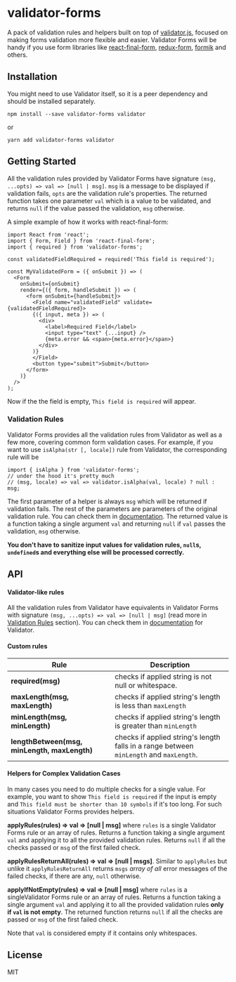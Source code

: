 # validator-forms

A pack of validation rules and helpers built on top of [validator.js](https://github.com/chriso/validator.js), focused on making forms validation more flexible and easier. Validator Forms will be handy if you use form libraries like [react-final-form](https://github.com/final-form/react-final-form), [redux-form](https://github.com/erikras/redux-form), [formik](https://github.com/jaredpalmer/formik) and others.

## Installation

You might need to use Validator itself, so it is a peer dependency and should be installed separately.

    npm install --save validator-forms validator

or

    yarn add validator-forms validator

## Getting Started

All the validation rules provided by Validator Forms have signature `(msg, ...opts) => val => [null | msg]`. `msg` is a message to be displayed if validation fails, `opts` are the validation rule's properties. The returned function takes one parameter `val` which is a value to be validated, and returns `null` if the value passed the validation, `msg` otherwise.

A simple example of how it works with react-final-form:

    import React from 'react';
    import { Form, Field } from 'react-final-form';
    import { required } from 'validator-forms';

    const validatedFieldRequired = required('This field is required');

    const MyValidatedForm = ({ onSubmit }) => (
      <Form
        onSubmit={onSubmit}
        render={({ form, handleSubmit }) => (
          <form onSubmit={handleSubmit}>
            <Field name="validatedField" validate={validatedFieldRequired}>
            {({ input, meta }) => (
              <div>
                <label>Required Field</label>
                <input type="text" {...input} />
                {meta.error && <span>{meta.error}</span>}
              </div>
            )}
            </Field>
            <button type="submit">Submit</button>
          </form>
        )}
      />
    );

Now if the the field is empty, `This field is required` will appear.

### Validation Rules

Validator Forms provides all the validation rules from Validator as well as a few more, covering common form validation cases. For example, if you want to use `isAlpha(str [, locale])` rule from Validator, the corresponding rule will be

    import { isAlpha } from 'validator-forms';
    // under the hood it's pretty much
    // (msg, locale) => val => validator.isAlpha(val, locale) ? null : msg;

The first parameter of a helper is always `msg` which will be returned if validation fails. The rest of the parameters are parameters of the original validation rule. You can check them in [documentation](https://github.com/chriso/validator.js#validators).
The returned value is a function taking a single argument `val` and returning `null` if `val` passes the validation, `msg` otherwise.

**You don't have to sanitize input values for validation rules, `null`s, `undefined`s and everything else will be processed correctly.**

## API

#### Validator-like rules

All the validation rules from Validator have equivalents in Validator Forms with signature `(msg, ...opts) => val => [null | msg]` (read more in [Validation Rules](#validation-rules) section).
You can check them in [documentation](https://github.com/chriso/validator.js#validators) for Validator.

#### Custom rules

| Rule                                         | Description                                                                             |
| -------------------------------------------- | --------------------------------------------------------------------------------------- |
| **required(msg)**                            | checks if applied string is not null or whitespace.                                     |
| **maxLength(msg, maxLength)**                | checks if applied string's length is less than `maxLength`                              |
| **minLength(msg, minLength)**                | checks if applied string's length is greater than `minLength`                           |
| **lengthBetween(msg, minLength, maxLength)** | checks if applied string's length falls in a range between `minLength` and `maxLength`. |

#### Helpers for Complex Validation Cases

In many cases you need to do multiple checks for a single value. For example, you want to show `This field is required` if the input is empty and `This field must be shorter than 10 symbols` if it's too long. For such situations Validator Forms provides helpers.

**applyRules(rules) => val => [null | msg]** where `rules` is a single Validator Forms rule or an array of rules. Returns a function taking a single argument `val` and applying it to all the provided validation rules. Returns `null` if all the checks passed or `msg` of the first failed check.

**applyRulesReturnAll(rules) => val => [null | msgs]**. Similar to `applyRules` but unlike it `applyRulesReturnAll` returns `msgs` _array of all_ error messages of the failed checks, if there are any, `null` otherwise.

**applyIfNotEmpty(rules) => val => [null | msg]** where `rules` is a singleValidator Forms rule or an array of rules. Returns a function taking a single argument `val` and applying it to all the provided validation rules **only if `val` is not empty**. The returned function returns `null` if all the checks are passed or `msg` of the first failed check.

Note that `val` is considered empty if it contains only whitespaces.

## License

MIT
